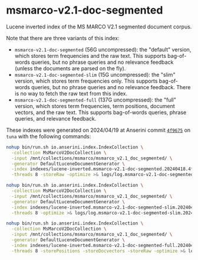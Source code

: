 # msmarco-v2.1-doc-segmented

Lucene inverted index of the MS MARCO V2.1 segmented document corpus.

Note that there are three variants of this index:

+ `msmarco-v2.1-doc-segmented` (56G uncompressed): the "default" version, which stores term frequencies and the raw text. This supports bag-of-words queries, but no phrase queries and no relevance feedback (unless the documents are parsed on the fly).
+ `msmarco-v2.1-doc-segmented-slim` (15G uncompressed): the "slim" version, which stores term frequencies only. This supports bag-of-words queries, but no phrase queries and no relevance feedback. There is no way to fetch the raw text from this index.
+ `msmarco-v2.1-doc-segmented-full` (137G uncompressed): the "full" version, which stores term frequencies, term positions, document vectors, and the raw text. This supports bag-of-words queries, phrase queries, and relevance feedback.

These indexes were generated on 2024/04/19 at Anserini commit [`4f9675`](https://github.com/castorini/anserini/commit/4f967519baa1bc634f7dd2998d7a408c27120b1c) on `tuna` with the following commands:

```bash
nohup bin/run.sh io.anserini.index.IndexCollection \
  -collection MsMarcoV2DocCollection \
  -input /mnt/collections/msmarco/msmarco_v2.1_doc_segmented/ \
  -generator DefaultLuceneDocumentGenerator \
  -index indexes/lucene-inverted.msmarco-v2.1-doc-segmented.20240418.4f9675/ \
  -threads 8 -storeRaw -optimize >& logs/log.msmarco-v2.1-doc-segmented.20240418.4f9675.txt &

nohup bin/run.sh io.anserini.index.IndexCollection \
  -collection MsMarcoV2DocCollection \
  -input /mnt/collections/msmarco/msmarco_v2.1_doc_segmented/ \
  -generator DefaultLuceneDocumentGenerator \
  -index indexes/lucene-inverted.msmarco-v2.1-doc-segmented-slim.20240418.4f9675/ \
  -threads 8 -optimize >& logs/log.msmarco-v2.1-doc-segmented-slim.20240418.4f9675.txt &

nohup bin/run.sh io.anserini.index.IndexCollection \
  -collection MsMarcoV2DocCollection \
  -input /mnt/collections/msmarco/msmarco_v2.1_doc_segmented/ \
  -generator DefaultLuceneDocumentGenerator \
  -index indexes/lucene-inverted.msmarco-v2.1-doc-segmented-full.20240418.4f9675/ \
  -threads 8 -storePositions -storeDocvectors -storeRaw -optimize >& logs/log.msmarco-v2.1-doc-segmented-full.20240418.4f9675.txt &
```

